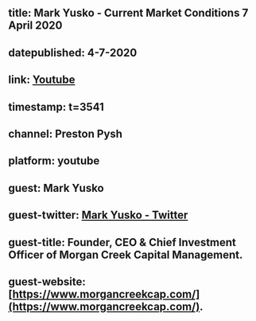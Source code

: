 ## title: Mark Yusko - Current Market Conditions 7 April 2020
## datepublished: 4-7-2020
## link: [Youtube](https://youtu.be/2qHuLty7o8I?t=3541) 
## timestamp: t=3541
## channel: Preston Pysh
## platform: youtube
## guest: Mark Yusko
## guest-twitter: [Mark Yusko - Twitter](https://twitter.com/MarkYusko)
## guest-title: Founder, CEO & Chief Investment Officer of Morgan Creek Capital Management. 
## guest-website: [https://www.morgancreekcap.com/](https://www.morgancreekcap.com/).
